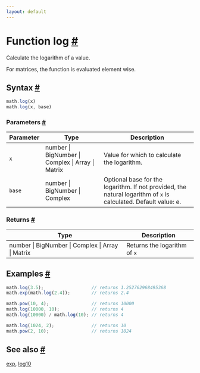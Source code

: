 ```yaml
---
layout: default
---
```


<!-- Note: This file is automatically generated from source code comments. Changes made in this file will be overridden. -->

<h1 id="function-log">Function log <a href="#function-log" title="Permalink">#</a></h1>

Calculate the logarithm of a value.

For matrices, the function is evaluated element wise.


<h2 id="syntax">Syntax <a href="#syntax" title="Permalink">#</a></h2>

```js
math.log(x)
math.log(x, base)
```

<h3 id="parameters">Parameters <a href="#parameters" title="Permalink">#</a></h3>

Parameter | Type | Description
--------- | ---- | -----------
`x` | number &#124; BigNumber &#124; Complex &#124; Array &#124; Matrix |  Value for which to calculate the logarithm.
`base` | number &#124; BigNumber &#124; Complex |  Optional base for the logarithm. If not provided, the natural logarithm of `x` is calculated. Default value: e.

<h3 id="returns">Returns <a href="#returns" title="Permalink">#</a></h3>

Type | Description
---- | -----------
number &#124; BigNumber &#124; Complex &#124; Array &#124; Matrix |  Returns the logarithm of `x`


<h2 id="examples">Examples <a href="#examples" title="Permalink">#</a></h2>

```js
math.log(3.5);                  // returns 1.252762968495368
math.exp(math.log(2.4));        // returns 2.4

math.pow(10, 4);                // returns 10000
math.log(10000, 10);            // returns 4
math.log(10000) / math.log(10); // returns 4

math.log(1024, 2);              // returns 10
math.pow(2, 10);                // returns 1024
```


<h2 id="see-also">See also <a href="#see-also" title="Permalink">#</a></h2>

[exp](exp.html),
[log10](log10.html)
